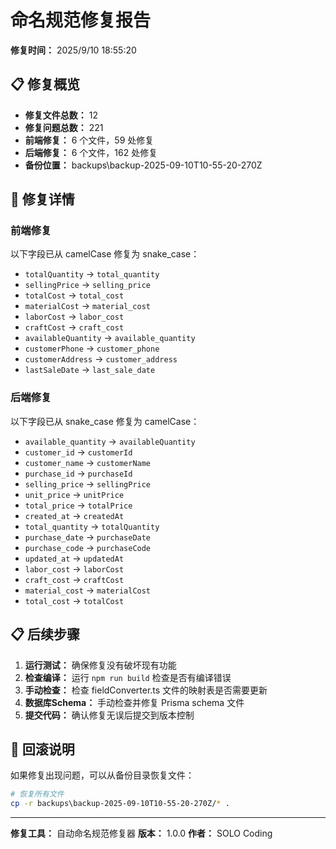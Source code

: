 # 命名规范修复报告

**修复时间：** 2025/9/10 18:55:20

## 📋 修复概览

- **修复文件总数：** 12
- **修复问题总数：** 221
- **前端修复：** 6 个文件，59 处修复
- **后端修复：** 6 个文件，162 处修复
- **备份位置：** backups\backup-2025-09-10T10-55-20-270Z

## 🔧 修复详情

### 前端修复

以下字段已从 camelCase 修复为 snake_case：

- `totalQuantity` → `total_quantity`
- `sellingPrice` → `selling_price`
- `totalCost` → `total_cost`
- `materialCost` → `material_cost`
- `laborCost` → `labor_cost`
- `craftCost` → `craft_cost`
- `availableQuantity` → `available_quantity`
- `customerPhone` → `customer_phone`
- `customerAddress` → `customer_address`
- `lastSaleDate` → `last_sale_date`

### 后端修复

以下字段已从 snake_case 修复为 camelCase：

- `available_quantity` → `availableQuantity`
- `customer_id` → `customerId`
- `customer_name` → `customerName`
- `purchase_id` → `purchaseId`
- `selling_price` → `sellingPrice`
- `unit_price` → `unitPrice`
- `total_price` → `totalPrice`
- `created_at` → `createdAt`
- `total_quantity` → `totalQuantity`
- `purchase_date` → `purchaseDate`
- `purchase_code` → `purchaseCode`
- `updated_at` → `updatedAt`
- `labor_cost` → `laborCost`
- `craft_cost` → `craftCost`
- `material_cost` → `materialCost`
- `total_cost` → `totalCost`

## 📋 后续步骤

1. **运行测试：** 确保修复没有破坏现有功能
2. **检查编译：** 运行 `npm run build` 检查是否有编译错误
3. **手动检查：** 检查 fieldConverter.ts 文件的映射表是否需要更新
4. **数据库Schema：** 手动检查并修复 Prisma schema 文件
5. **提交代码：** 确认修复无误后提交到版本控制

## 🔄 回滚说明

如果修复出现问题，可以从备份目录恢复文件：
```bash
# 恢复所有文件
cp -r backups\backup-2025-09-10T10-55-20-270Z/* .
```

---

**修复工具：** 自动命名规范修复器
**版本：** 1.0.0
**作者：** SOLO Coding
